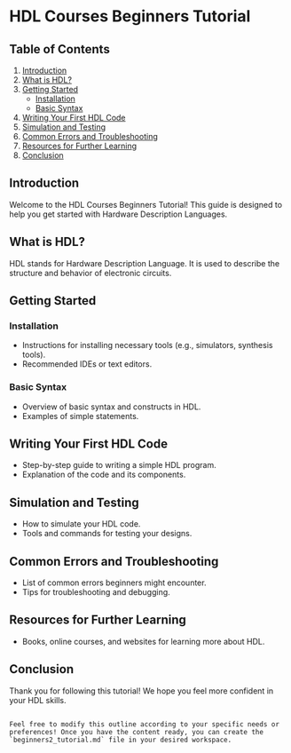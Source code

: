 # HDL Courses Beginners Tutorial

## Table of Contents
1. [Introduction](#introduction)
2. [What is HDL?](#what-is-hdl)
3. [Getting Started](#getting-started)
   - [Installation](#installation)
   - [Basic Syntax](#basic-syntax)
4. [Writing Your First HDL Code](#writing-your-first-hdl-code)
5. [Simulation and Testing](#simulation-and-testing)
6. [Common Errors and Troubleshooting](#common-errors-and-troubleshooting)
7. [Resources for Further Learning](#resources-for-further-learning)
8. [Conclusion](#conclusion)

## Introduction
Welcome to the HDL Courses Beginners Tutorial! This guide is designed to help you get started with Hardware Description Languages.

## What is HDL?
HDL stands for Hardware Description Language. It is used to describe the structure and behavior of electronic circuits.

## Getting Started

### Installation
- Instructions for installing necessary tools (e.g., simulators, synthesis tools).
- Recommended IDEs or text editors.

### Basic Syntax
- Overview of basic syntax and constructs in HDL.
- Examples of simple statements.

## Writing Your First HDL Code
- Step-by-step guide to writing a simple HDL program.
- Explanation of the code and its components.

## Simulation and Testing
- How to simulate your HDL code.
- Tools and commands for testing your designs.

## Common Errors and Troubleshooting
- List of common errors beginners might encounter.
- Tips for troubleshooting and debugging.

## Resources for Further Learning
- Books, online courses, and websites for learning more about HDL.

## Conclusion
Thank you for following this tutorial! We hope you feel more confident in your HDL skills.
```

Feel free to modify this outline according to your specific needs or preferences! Once you have the content ready, you can create the `beginners2_tutorial.md` file in your desired workspace.